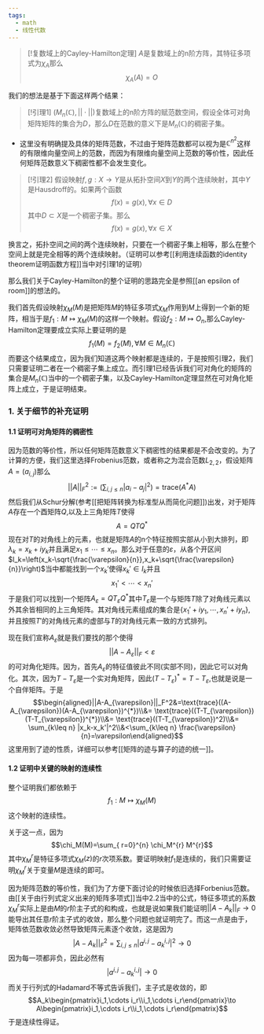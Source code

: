 ```yaml
---
tags:
  - math
  - 线性代数
---
```


> [!复数域上的Cayley-Hamilton定理]
> $A$是复数域上的n阶方阵，其特征多项式为$\chi_A$那么$$\chi_A(A)=O$$

我们的想法是基于下面这样两个结果：

> [!引理1]
> $(M_n(\mathbb{C}),||\cdot ||)$复数域上的n阶方阵的赋范数空间，假设全体可对角矩阵矩阵的集合为$D$，那么$D$在范数的意义下是$M_n(\mathbb{C})$的稠密子集。

* 这里没有明确提及具体的矩阵范数，不过由于矩阵范数都可以视为是$\mathbb{C}^{n^2}$这样的有限维向量空间上的范数，而因为有限维向量空间上范数的等价性，因此任何矩阵范数意义下稠密性都不会发生变化。

> [!引理2]
> 假设映射$f,g:X\to Y$是从拓扑空间$X$到$Y$的两个连续映射，其中$Y$是Hausdroff的。如果两个函数$$f(x)=g(x),\forall x\in D$$其中$D\subset X$是一个稠密子集。那么$$f(x)=g(x),\forall x\in X$$

换言之，拓扑空间之间的两个连续映射，只要在一个稠密子集上相等，那么在整个空间上就是完全相等的两个连续映射。（证明可以参考[[利用连续函数的identity theorem证明函数方程]]当中对引理1的证明）

那么我们关于Cayley-Hamilton的整个证明的思路完全是参照[[an epsilon of room]]的想法的。

我们首先假设映射$\chi_M(M)$是把矩阵$M$的特征多项式$\chi_M$作用到$M$上得到一个新的矩阵，相当于是$f_1:M\mapsto \chi_M(M)$的这样一个映射。假设$f_2:M\mapsto O_n$,那么Cayley-Hamilton定理要成立实际上要证明的是$$f_1(M)=f_2(M),\forall M \in M_n(\mathbb{C})$$而要这个结果成立，因为我们知道这两个映射都是连续的，于是按照引理2，我们只需要证明二者在一个稠密子集上成立。而引理1已经告诉我们可对角化的矩阵的集合是$M_n(\mathbb{C})$当中的一个稠密子集，以及Cayley-Hamilton定理显然在可对角化矩阵上成立，于是证明结束。


### 1. 关于细节的补充证明

#### 1.1 证明可对角矩阵的稠密性

因为范数的等价性，所以任何矩阵范数意义下稠密性的结果都是不会改变的。为了计算的方便，我们这里选择Frobenius范数，或者称之为混合范数$L_{2,2}$，假设矩阵$A=(a_{i,j})$那么$$||A||_{F}^2 := \left(\sum_{i,j\leq n}|a_i-a_j|^{2}\right)=\text{trace}(A^{*}A)$$然后我们从Schur分解(参考[[把矩阵转换为标准型从而简化问题]])出发，对于矩阵$A$存在一个酉矩阵$Q$,以及上三角矩阵$T$使得$$A = QTQ^{*}$$现在对$T$的对角线上的元素，也就是矩阵$A$的n个特征按照实部从小到大排列，即$\lambda_k = x_k+iy_k$并且满足$x_1\leq \cdots \leq x_n$。那么对于任意的$\varepsilon$，从各个开区间$I_k=\left(x_k-\sqrt{\frac{\varepsilon}{n}},x_k+\sqrt{\frac{\varepsilon}{n}}\right)$当中都能找到一个$x_k'$使得$x_k'\in I_k$并且$$x_1'<\cdots <x_n'$$于是我们可以找到一个矩阵$A_{\varepsilon} = QT_{\varepsilon}Q^{*}$其中$T_{\varepsilon}$是一个与矩阵$T$除了对角线元素以外其余皆相同的上三角矩阵。其对角线元素组成的集合是$\{x_1'+iy_1,\cdots,x_n'+iy_n\}$,并且按照$T'$的对角线元素的虚部与$T$的对角线元素一致的方式排列。

现在我们宣称$A_{\varepsilon}$就是我们要找的那个使得$$||A-A_{\varepsilon}||_F<\varepsilon$$的可对角化矩阵。因为，首先$A_{\varepsilon}$的特征值彼此不同(实部不同)，因此它可以对角化。其次，因为$T-T_{\varepsilon}$是一个实对角矩阵，因此$(T-T_{\varepsilon})^{*}=T-T_{\varepsilon}$,也就是说是一个自伴矩阵。于是$$\begin{aligned}||A-A_{\varepsilon}||_F^2&=\text{trace}((A-A_{\varepsilon})(A-A_{\varepsilon})^{*})\\&= \text{trace}((T-T_{\varepsilon})(T-T_{\varepsilon})^{*})\\&= \text{trace}((T-T_{\varepsilon})^2)\\&= \sum_{k\leq n} |x_k-x_k'|^2\\&<\sum_{k\leq n} \frac{\varepsilon}{n}=\varepsilon\end{aligned}$$这里用到了迹的性质，详细可以参考[[矩阵的迹与算子的迹的统一]]。

#### 1.2 证明中关键的映射的连续性

整个证明我们都依赖于$$f_1:M\mapsto \chi_M(M)$$这个映射的连续性。

关于这一点，因为$$\chi_M(M)=\sum_{ r=0}^{n} \chi_M^{r} M^{r}$$其中$\chi_M^{r}$是特征多项式$\chi_M(z)$的$r$次项系数。要证明映射$f_1$是连续的，我们只需要证明$\chi_M^{r}$关于变量$M$是连续的即可。

因为矩阵范数的等价性，我们为了方便下面讨论的时候依旧选择Forbenius范数。由[[关于由行列式定义出来的矩阵多项式]]当中2.2当中的公式，特征多项式的系数$\chi_M^{r}$实际上是由$M$的$r$阶主子式的和构成，也就是说如果我们能证明$||A-A_k||_F\to 0$能导出其任意$r$阶主子式的收敛，那么整个问题也就证明完了。而这一点是由于，矩阵依范数收敛必然导致矩阵元素逐个收敛，这是因为$$|A-A_k||_F^2=\sum_{i,j\leq n}|a^{i,j}-a^{i,j}_k|^2\to 0$$因为每一项都非负，因此必然有$$|a^{i,j}-a^{i,j}_k|\to 0$$而关于行列式的Hadamard不等式告诉我们，主子式是收敛的，即$$A_k\begin{pmatrix}i_1,\cdots i_r\\i_1,\cdots i_r\end{pmatrix}\to A\begin{pmatrix}i_1,\cdots i_r\\i_1,\cdots i_r\end{pmatrix}$$于是连续性得证。



